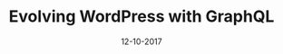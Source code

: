 ---
title: Evolving WordPress with GraphQL
description: Exploring why GraphQL works perfectly with WordPress 
date: 12-10-2017
url: https://videopress.com/v/ptylLTSO
type: WordPressTv
---